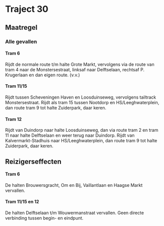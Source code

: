 # Traject 30
## Maatregel
### Alle gevallen

#### Tram 6
Rijdt de normale route t/m halte Grote Markt, vervolgens via de route van tram 4 naar de Monstersestraat, linksaf naar Delftselaan, rechtsaf P. Krugerlaan en dan eigen route. (v.v.)

#### Tram 11/15
Rijdt tussen Scheveningen Haven en Loosduinseweg, vervolgens tailtrack Monstersestraat.
Rijdt als tram 15 tussen Nootdorp en HS/Leeghwaterplein, dan route tram 9 tot halte Zuiderpark, daar keren.

#### Tram 12
Rijdt van Duindorp naar halte Loosduinseweg, dan via route tram 2 en tram 11 naar halte Delftselaan en weer terug naar Duindorp.
Rijdt van Kalvermarkt-Stadhuis naar HS/Leeghwaterplein, dan route tram 9 tot halte Zuiderpark, daar keren.

## Reizigerseffecten

#### Tram 6
De halten Brouwersgracht, Om en Bij, Vaillantlaan en Haagse Markt vervallen.

#### Tram 11/15 en 12
De halten Delftselaan t/m Wouwermanstraat vervallen. 
Geen directe verbinding tussen begin- en eindpunt. 